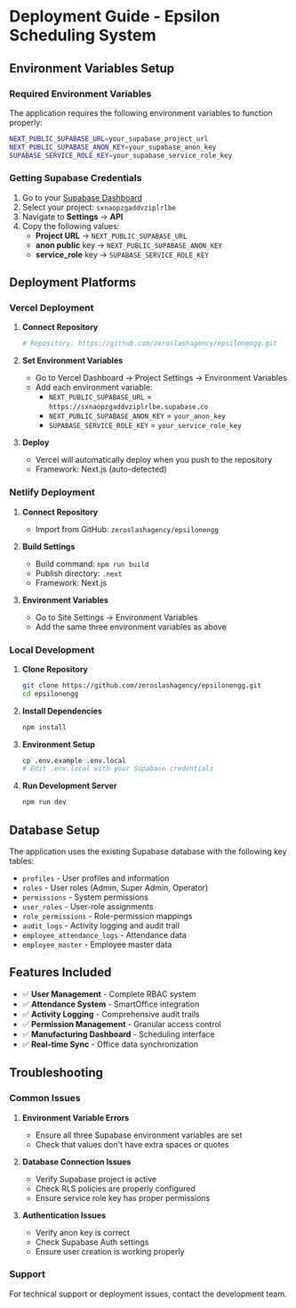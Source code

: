 # Deployment Guide - Epsilon Scheduling System

## Environment Variables Setup

### Required Environment Variables

The application requires the following environment variables to function properly:

```bash
NEXT_PUBLIC_SUPABASE_URL=your_supabase_project_url
NEXT_PUBLIC_SUPABASE_ANON_KEY=your_supabase_anon_key
SUPABASE_SERVICE_ROLE_KEY=your_supabase_service_role_key
```

### Getting Supabase Credentials

1. Go to your [Supabase Dashboard](https://app.supabase.com/)
2. Select your project: `sxnaopzgaddvziplrlbe`
3. Navigate to **Settings** → **API**
4. Copy the following values:
   - **Project URL** → `NEXT_PUBLIC_SUPABASE_URL`
   - **anon public** key → `NEXT_PUBLIC_SUPABASE_ANON_KEY`
   - **service_role** key → `SUPABASE_SERVICE_ROLE_KEY`

## Deployment Platforms

### Vercel Deployment

1. **Connect Repository**
   ```bash
   # Repository: https://github.com/zeroslashagency/epsilonengg.git
   ```

2. **Set Environment Variables**
   - Go to Vercel Dashboard → Project Settings → Environment Variables
   - Add each environment variable:
     - `NEXT_PUBLIC_SUPABASE_URL` = `https://sxnaopzgaddvziplrlbe.supabase.co`
     - `NEXT_PUBLIC_SUPABASE_ANON_KEY` = `your_anon_key`
     - `SUPABASE_SERVICE_ROLE_KEY` = `your_service_role_key`

3. **Deploy**
   - Vercel will automatically deploy when you push to the repository
   - Framework: Next.js (auto-detected)

### Netlify Deployment

1. **Connect Repository**
   - Import from GitHub: `zeroslashagency/epsilonengg`

2. **Build Settings**
   - Build command: `npm run build`
   - Publish directory: `.next`
   - Framework: Next.js

3. **Environment Variables**
   - Go to Site Settings → Environment Variables
   - Add the same three environment variables as above

### Local Development

1. **Clone Repository**
   ```bash
   git clone https://github.com/zeroslashagency/epsilonengg.git
   cd epsilonengg
   ```

2. **Install Dependencies**
   ```bash
   npm install
   ```

3. **Environment Setup**
   ```bash
   cp .env.example .env.local
   # Edit .env.local with your Supabase credentials
   ```

4. **Run Development Server**
   ```bash
   npm run dev
   ```

## Database Setup

The application uses the existing Supabase database with the following key tables:
- `profiles` - User profiles and information
- `roles` - User roles (Admin, Super Admin, Operator)
- `permissions` - System permissions
- `user_roles` - User-role assignments
- `role_permissions` - Role-permission mappings
- `audit_logs` - Activity logging and audit trail
- `employee_attendance_logs` - Attendance data
- `employee_master` - Employee master data

## Features Included

- ✅ **User Management** - Complete RBAC system
- ✅ **Attendance System** - SmartOffice integration
- ✅ **Activity Logging** - Comprehensive audit trails
- ✅ **Permission Management** - Granular access control
- ✅ **Manufacturing Dashboard** - Scheduling interface
- ✅ **Real-time Sync** - Office data synchronization

## Troubleshooting

### Common Issues

1. **Environment Variable Errors**
   - Ensure all three Supabase environment variables are set
   - Check that values don't have extra spaces or quotes

2. **Database Connection Issues**
   - Verify Supabase project is active
   - Check RLS policies are properly configured
   - Ensure service role key has proper permissions

3. **Authentication Issues**
   - Verify anon key is correct
   - Check Supabase Auth settings
   - Ensure user creation is working properly

### Support

For technical support or deployment issues, contact the development team.
